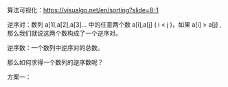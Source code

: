 算法可视化：https://visualgo.net/en/sorting?slide=8-1





逆序对：数列 a[1],a[2],a[3]… 中的任意两个数 a[i],a[j] ( i < j )，如果 a[i] > a[j] ,那么我们就说这两个数构成了一个逆序对。

逆序数：一个数列中逆序对的总数。



那么如何求得一个数列的逆序数呢？

方案一：